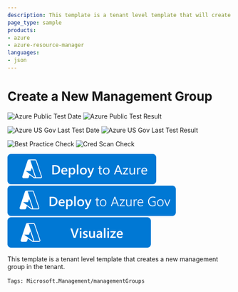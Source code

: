 ```yaml
---
description: This template is a tenant level template that will create a new management group.
page_type: sample
products:
- azure
- azure-resource-manager
languages:
- json
---
```

# Create a New Management Group

![Azure Public Test Date](https://azurequickstartsservice.blob.core.windows.net/badges/tenant-deployments/new-mg/PublicLastTestDate.svg)
![Azure Public Test Result](https://azurequickstartsservice.blob.core.windows.net/badges/tenant-deployments/new-mg/PublicDeployment.svg)

![Azure US Gov Last Test Date](https://azurequickstartsservice.blob.core.windows.net/badges/tenant-deployments/new-mg/FairfaxLastTestDate.svg)
![Azure US Gov Last Test Result](https://azurequickstartsservice.blob.core.windows.net/badges/tenant-deployments/new-mg/FairfaxDeployment.svg)

![Best Practice Check](https://azurequickstartsservice.blob.core.windows.net/badges/tenant-deployments/new-mg/BestPracticeResult.svg)
![Cred Scan Check](https://azurequickstartsservice.blob.core.windows.net/badges/tenant-deployments/new-mg/CredScanResult.svg)

[![Deploy To Azure](https://raw.githubusercontent.com/Azure/azure-quickstart-templates/master/1-CONTRIBUTION-GUIDE/images/deploytoazure.svg?sanitize=true)](https://portal.azure.com/#create/Microsoft.Template/uri/https%3A%2F%2Fraw.githubusercontent.com%2FAzure%2Fazure-quickstart-templates%2Fmaster%2Ftenant-deployments%2Fnew-mg%2Fazuredeploy.json)
[![Deploy To Azure US Gov](https://raw.githubusercontent.com/Azure/azure-quickstart-templates/master/1-CONTRIBUTION-GUIDE/images/deploytoazuregov.svg?sanitize=true)](https://portal.azure.us/#create/Microsoft.Template/uri/https%3A%2F%2Fraw.githubusercontent.com%2FAzure%2Fazure-quickstart-templates%2Fmaster%2Ftenant-deployments%2Fnew-mg%2Fazuredeploy.json)
[![Visualize](https://raw.githubusercontent.com/Azure/azure-quickstart-templates/master/1-CONTRIBUTION-GUIDE/images/visualizebutton.svg?sanitize=true)](http://armviz.io/#/?load=https%3A%2F%2Fraw.githubusercontent.com%2FAzure%2Fazure-quickstart-templates%2Fmaster%2Ftenant-deployments%2Fnew-mg%2Fazuredeploy.json)

This template is a tenant level template that creates a new management group in the tenant.

`Tags: Microsoft.Management/managementGroups`
